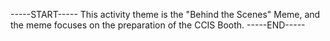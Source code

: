 -----START-----
This activity theme is the "Behind the Scenes" Meme, and the meme focuses on the preparation of the CCIS Booth.
-----END-----

